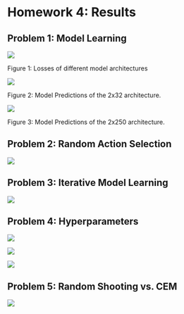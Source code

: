 # Homework 4: Results

## Problem 1: Model Learning

![](figures/q1_losses.svg)

Figure 1: Losses of different model architectures

![](figures/n500_arch2x32.png)

Figure 2: Model Predictions of the 2x32 architecture.

![](figures/n500_arch2x250.png)

Figure 3: Model Predictions of the 2x250 architecture.


## Problem 2: Random Action Selection

![](figures/q2.svg)

## Problem 3: Iterative Model Learning

![](figures/q3.svg)

## Problem 4: Hyperparameters

![](figures/q4_ensemble.svg)

![](figures/q4_horizon.svg)

![](figures/q4_numseq.svg)


## Problem 5: Random Shooting vs. CEM

![](figures/q5.svg)
